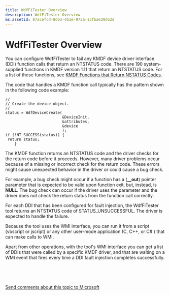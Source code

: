 ```yaml
---
title: WdfFiTester Overview
description: WdfFiTester Overview
ms.assetid: 87acefcd-8db3-4b1e-972a-13fba629d52d
---
```


# WdfFiTester Overview


You can configure WdfFiTester to fail any KMDF device driver interface (DDI) function calls that return an NTSTATUS code. There are 190 system-supplied functions in KMDF version 1.11 that return an NTSTATUS code. For a list of these functions, see [KMDF Functions that Return NSTATUS Codes](wdftester-functions-that-return-nstatus-codes.md).

The code that handles a KMDF function call typically has the pattern shown in the following code example:

```
//
// Create the device object.
//
status = WdfDeviceCreate(
                         &DeviceInit,
                         &attributes,
                         &device
                         );
if (!NT_SUCCESS(status)) {
 return status;
    }
```

The KMDF function returns an NTSTATUS code and the driver checks for the return code before it proceeds. However, many driver problems occur because of a missing or incorrect check for the return code. These errors might cause unexpected behavior in the driver or could cause a bug check.

For example, a bug check might occur if a function has a (**\_\_out**) pointer parameter that is expected to be valid upon function exit, but, instead, is **NULL**. The bug check can occur if the driver uses the parameter and the driver does not check the return status from the function call correctly.

For each DDI that has been configured for fault injection, the WdfFiTester tool returns an NTSTATUS code of STATUS\_UNSUCCESSFUL. The driver is expected to handle the failure.

Because the tool uses the WMI interface, you can run it from a script (vbscript or jscript) or any other user-mode application (C, C++, or C# ) that can make calls to WMI.

Apart from other operations, with the tool's WMI interface you can get a list of DDIs that were called by a specific KMDF driver, and that are waiting on a WMI event that fires every time a DDI fault injection completes successfully.

 

 

[Send comments about this topic to Microsoft](mailto:wsddocfb@microsoft.com?subject=Documentation%20feedback%20[devtest\devtest]:%20WdfFiTester%20Overview%20%20RELEASE:%20%2811/17/2016%29&body=%0A%0APRIVACY%20STATEMENT%0A%0AWe%20use%20your%20feedback%20to%20improve%20the%20documentation.%20We%20don't%20use%20your%20email%20address%20for%20any%20other%20purpose,%20and%20we'll%20remove%20your%20email%20address%20from%20our%20system%20after%20the%20issue%20that%20you're%20reporting%20is%20fixed.%20While%20we're%20working%20to%20fix%20this%20issue,%20we%20might%20send%20you%20an%20email%20message%20to%20ask%20for%20more%20info.%20Later,%20we%20might%20also%20send%20you%20an%20email%20message%20to%20let%20you%20know%20that%20we've%20addressed%20your%20feedback.%0A%0AFor%20more%20info%20about%20Microsoft's%20privacy%20policy,%20see%20http://privacy.microsoft.com/default.aspx. "Send comments about this topic to Microsoft")





